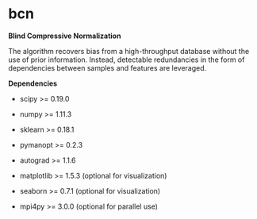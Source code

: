 # bcn
**Blind Compressive Normalization**

The algorithm recovers bias from a high-throughput database without the use of prior information. Instead, detectable redundancies in the form of dependencies between samples and features are leveraged.

**Dependencies**

- scipy >= 0.19.0
- numpy >= 1.11.3
- sklearn >= 0.18.1
- pymanopt >= 0.2.3
- autograd >= 1.1.6

- matplotlib >= 1.5.3 (optional for visualization)
- seaborn >= 0.7.1 (optional for visualization)
- mpi4py >= 3.0.0 (optional for parallel use)

